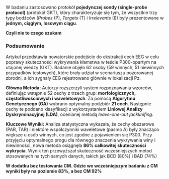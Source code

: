 W badaniu zastosowano protokół **pojedynczej sondy (single-probe protocol)** (protokół GKT), który charakteryzuje się tym, że wszystkie trzy typy bodźców (_Probes_ (P), _Targets_ (T) i _Irrelevants_ (I)) były prezentowane w **jednym, ciągłym, losowym ciągu**.

**Czyli nie to czego szukam**

### Podsumowanie

Artykuł przedstawia nowatorskie podejście do ekstrakcji cech EEG w celu poprawy skuteczności wykrywania kłamstwa w teście P300-opartym na utajonej wiedzy (GKT). Badanie objęło 62 osoby (59 winnych, 51 niewinnych przypadków testowych), które brały udział w scenariuszu pozorowanej zbrodni, a ich sygnały EEG rejestrowano głównie w lokalizacji Pz.

**Główna Metoda:** Autorzy rozszerzyli system rozpoznawania wzorców, definiując wstępnie 52 cechy z trzech grup: **morfologicznych, częstotliwościowych i waveletowych**. Za pomocą **Algorytmu Genetycznego (GA)** wybrano optymalny podzbiór **21 cech**. Następnie cechy te poddano klasyfikacji z wykorzystaniem **Liniowej Analizy Dyskryminacyjnej (LDA)**, ocenianej metodą _leave-one-out jackknifing_.

**Kluczowe Wyniki:** Analiza statystyczna wykazała, że cechy obszarowe (PAR, TAR) i niektóre współczynniki waveletowe (pasmo A) były znacząco większe u osób winnych, co jest zgodne z pojawieniem się P300. Przy przyjęciu optymalnego progu dla równego znaczenia wykrywania winy i niewinności, nowa metoda osiągnęła **86% całkowitej skuteczności wykrycia**. Wynik ten przewyższał skuteczność wcześniejszych metod stosowanych na tych samych danych, takich jak BCD (80%) i BAD (74%)


**W dodatku bez testowania CM. Gdzie we wcześniejszym badaniu z CM wyniki były na poziomie 83%, a bez CM 92%**